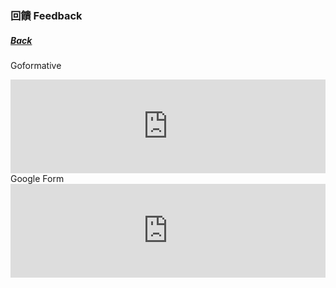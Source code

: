 ### 回饋 Feedback
##### [Back](../readme.md)

Goformative<br>
<iframe width="100%" src="https://goformative.com/formatives/6029ebc91ab37922e12979ed/" frameborder="0"></iframe>
<br>
Google Form<br>
<iframe width="100%" src="https://docs.google.com/forms/d/e/1FAIpQLSez3aoITLR0skouJyzycZLZ3I7IZleNoRq1BzkZm42F-J-Mig/viewform" frameborder="0"></iframe>
